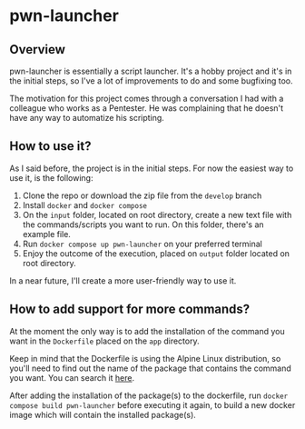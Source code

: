 # pwn-launcher

## Overview

pwn-launcher is essentially a script launcher. It's a hobby project and it's in the initial steps, so I've a lot of improvements to do and some bugfixing too.

The motivation for this project comes through a conversation I had with a colleague who works as a Pentester. He was complaining that he doesn't have any way to automatize his scripting.

## How to use it?
As I said before, the project is in the initial steps. For now the easiest way to use it, is the following:

1. Clone the repo or download the zip file from the `develop` branch
2. Install `docker` and `docker compose` 
3. On the `input` folder, located on root directory, create a new text file with the commands/scripts you want to run. On this folder, there's an example file.
4. Run `docker compose up pwn-launcher` on your preferred terminal
5. Enjoy the outcome of the execution, placed on `output` folder located on root directory.

In a near future, I'll create a more user-friendly way to use it.
## How to add support for more commands?

At the moment the only way is to add the installation of the command you want in the `Dockerfile` placed on the `app` directory. 

Keep in mind that the Dockerfile is using the Alpine Linux distribution, so you'll need to find out the name of the package that contains the command you want. You can search it 	[here](https://pkgs.alpinelinux.org/).

After adding the installation of the package(s) to the dockerfile, run `docker compose build pwn-launcher` before executing it again, to build a new docker image which will contain the installed package(s).

